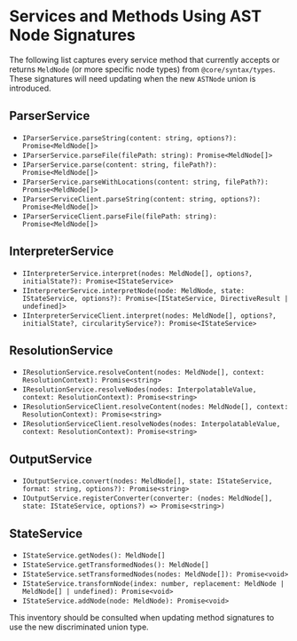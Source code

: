 # Services and Methods Using AST Node Signatures

The following list captures every service method that currently accepts or returns
`MeldNode` (or more specific node types) from `@core/syntax/types`. These
signatures will need updating when the new `ASTNode` union is introduced.

## ParserService
- `IParserService.parseString(content: string, options?): Promise<MeldNode[]>`
- `IParserService.parseFile(filePath: string): Promise<MeldNode[]>`
- `IParserService.parse(content: string, filePath?): Promise<MeldNode[]>`
- `IParserService.parseWithLocations(content: string, filePath?): Promise<MeldNode[]>`
- `IParserServiceClient.parseString(content: string, options?): Promise<MeldNode[]>`
- `IParserServiceClient.parseFile(filePath: string): Promise<MeldNode[]>`

## InterpreterService
- `IInterpreterService.interpret(nodes: MeldNode[], options?, initialState?): Promise<IStateService>`
- `IInterpreterService.interpretNode(node: MeldNode, state: IStateService, options?): Promise<[IStateService, DirectiveResult | undefined]>`
- `IInterpreterServiceClient.interpret(nodes: MeldNode[], options?, initialState?, circularityService?): Promise<IStateService>`

## ResolutionService
- `IResolutionService.resolveContent(nodes: MeldNode[], context: ResolutionContext): Promise<string>`
- `IResolutionService.resolveNodes(nodes: InterpolatableValue, context: ResolutionContext): Promise<string>`
- `IResolutionServiceClient.resolveContent(nodes: MeldNode[], context: ResolutionContext): Promise<string>`
- `IResolutionServiceClient.resolveNodes(nodes: InterpolatableValue, context: ResolutionContext): Promise<string>`

## OutputService
- `IOutputService.convert(nodes: MeldNode[], state: IStateService, format: string, options?): Promise<string>`
- `IOutputService.registerConverter(converter: (nodes: MeldNode[], state: IStateService, options?) => Promise<string>)`

## StateService
- `IStateService.getNodes(): MeldNode[]`
- `IStateService.getTransformedNodes(): MeldNode[]`
- `IStateService.setTransformedNodes(nodes: MeldNode[]): Promise<void>`
- `IStateService.transformNode(index: number, replacement: MeldNode | MeldNode[] | undefined): Promise<void>`
- `IStateService.addNode(node: MeldNode): Promise<void>`

This inventory should be consulted when updating method signatures to use the
new discriminated union type.
